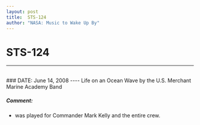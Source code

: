 ```yaml
---
layout: post
title:  STS-124
author: "NASA: Music to Wake Up By"
---
```


# STS-124
----
<br/>
### DATE: June 14, 2008
----
Life on an Ocean Wave by the U.S. Merchant Marine Academy Band

##### Comment:
* was played for Commander Mark Kelly and the entire crew.
